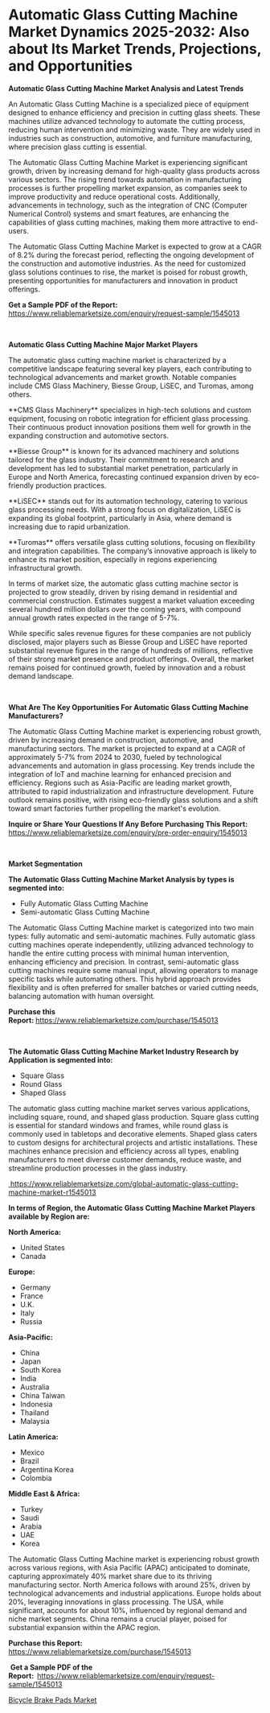 <p><h1>Automatic Glass Cutting Machine Market Dynamics 2025-2032: Also about Its Market Trends, Projections, and Opportunities</h1></p><p><strong>Automatic Glass Cutting Machine Market Analysis and Latest Trends</strong></p>
<p><p>An Automatic Glass Cutting Machine is a specialized piece of equipment designed to enhance efficiency and precision in cutting glass sheets. These machines utilize advanced technology to automate the cutting process, reducing human intervention and minimizing waste. They are widely used in industries such as construction, automotive, and furniture manufacturing, where precision glass cutting is essential.</p><p>The Automatic Glass Cutting Machine Market is experiencing significant growth, driven by increasing demand for high-quality glass products across various sectors. The rising trend towards automation in manufacturing processes is further propelling market expansion, as companies seek to improve productivity and reduce operational costs. Additionally, advancements in technology, such as the integration of CNC (Computer Numerical Control) systems and smart features, are enhancing the capabilities of glass cutting machines, making them more attractive to end-users.</p><p>The Automatic Glass Cutting Machine Market is expected to grow at a CAGR of 8.2% during the forecast period, reflecting the ongoing development of the construction and automotive industries. As the need for customized glass solutions continues to rise, the market is poised for robust growth, presenting opportunities for manufacturers and innovation in product offerings.</p></p>
<p><strong>Get a Sample PDF of the Report:&nbsp;</strong> <a href="https://www.reliablemarketsize.com/enquiry/request-sample/1545013?utm_campaign=2803&utm_medium=2&utm_source=Github&utm_content=ia&utm_term=08042025&utm_id=automatic-glass-cutting-machine">https://www.reliablemarketsize.com/enquiry/request-sample/1545013</a></p>
<p>&nbsp;</p>
<p><strong>Automatic Glass Cutting Machine Major Market Players</strong></p>
<p><p>The automatic glass cutting machine market is characterized by a competitive landscape featuring several key players, each contributing to technological advancements and market growth. Notable companies include CMS Glass Machinery, Biesse Group, LiSEC, and Turomas, among others.</p><p>**CMS Glass Machinery** specializes in high-tech solutions and custom equipment, focusing on robotic integration for efficient glass processing. Their continuous product innovation positions them well for growth in the expanding construction and automotive sectors.</p><p>**Biesse Group** is known for its advanced machinery and solutions tailored for the glass industry. Their commitment to research and development has led to substantial market penetration, particularly in Europe and North America, forecasting continued expansion driven by eco-friendly production practices.</p><p>**LiSEC** stands out for its automation technology, catering to various glass processing needs. With a strong focus on digitalization, LiSEC is expanding its global footprint, particularly in Asia, where demand is increasing due to rapid urbanization.</p><p>**Turomas** offers versatile glass cutting solutions, focusing on flexibility and integration capabilities. The company’s innovative approach is likely to enhance its market position, especially in regions experiencing infrastructural growth.</p><p>In terms of market size, the automatic glass cutting machine sector is projected to grow steadily, driven by rising demand in residential and commercial construction. Estimates suggest a market valuation exceeding several hundred million dollars over the coming years, with compound annual growth rates expected in the range of 5-7%.</p><p>While specific sales revenue figures for these companies are not publicly disclosed, major players such as Biesse Group and LiSEC have reported substantial revenue figures in the range of hundreds of millions, reflective of their strong market presence and product offerings. Overall, the market remains poised for continued growth, fueled by innovation and a robust demand landscape.</p></p>
<p>&nbsp;</p>
<p><strong>What Are The Key Opportunities For Automatic Glass Cutting Machine Manufacturers?</strong></p>
<p><p>The Automatic Glass Cutting Machine market is experiencing robust growth, driven by increasing demand in construction, automotive, and manufacturing sectors. The market is projected to expand at a CAGR of approximately 5-7% from 2024 to 2030, fueled by technological advancements and automation in glass processing. Key trends include the integration of IoT and machine learning for enhanced precision and efficiency. Regions such as Asia-Pacific are leading market growth, attributed to rapid industrialization and infrastructure development. Future outlook remains positive, with rising eco-friendly glass solutions and a shift toward smart factories further propelling the market's evolution.</p></p>
<p><strong>Inquire or Share Your Questions If Any Before Purchasing This Report:</strong> <a href="https://www.reliablemarketsize.com/enquiry/pre-order-enquiry/1545013?utm_campaign=2803&utm_medium=2&utm_source=Github&utm_content=ia&utm_term=08042025&utm_id=automatic-glass-cutting-machine">https://www.reliablemarketsize.com/enquiry/pre-order-enquiry/1545013</a></p>
<p>&nbsp;</p>
<p><strong>Market Segmentation</strong></p>
<p><strong>The Automatic Glass Cutting Machine Market Analysis by types is segmented into:</strong></p>
<p><ul><li>Fully Automatic Glass Cutting Machine</li><li>Semi-automatic Glass Cutting Machine</li></ul></p>
<p><p>The Automatic Glass Cutting Machine market is categorized into two main types: fully automatic and semi-automatic machines. Fully automatic glass cutting machines operate independently, utilizing advanced technology to handle the entire cutting process with minimal human intervention, enhancing efficiency and precision. In contrast, semi-automatic glass cutting machines require some manual input, allowing operators to manage specific tasks while automating others. This hybrid approach provides flexibility and is often preferred for smaller batches or varied cutting needs, balancing automation with human oversight.</p></p>
<p><strong>Purchase this Report:&nbsp;</strong><a href="https://www.reliablemarketsize.com/purchase/1545013?utm_campaign=2803&utm_medium=2&utm_source=Github&utm_content=ia&utm_term=08042025&utm_id=automatic-glass-cutting-machine">https://www.reliablemarketsize.com/purchase/1545013</a></p>
<p>&nbsp;</p>
<p><strong>The Automatic Glass Cutting Machine Market Industry Research by Application is segmented into:</strong></p>
<p><ul><li>Square Glass</li><li>Round Glass</li><li>Shaped Glass</li></ul></p>
<p><p>The automatic glass cutting machine market serves various applications, including square, round, and shaped glass production. Square glass cutting is essential for standard windows and frames, while round glass is commonly used in tabletops and decorative elements. Shaped glass caters to custom designs for architectural projects and artistic installations. These machines enhance precision and efficiency across all types, enabling manufacturers to meet diverse customer demands, reduce waste, and streamline production processes in the glass industry.</p></p>
<p><a href="https://www.reliablemarketsize.com/global-automatic-glass-cutting-machine-market-r1545013?utm_campaign=2803&utm_medium=2&utm_source=Github&utm_content=ia&utm_term=08042025&utm_id=automatic-glass-cutting-machine">&nbsp;https://www.reliablemarketsize.com/global-automatic-glass-cutting-machine-market-r1545013</a></p>
<p><strong>In terms of Region, the Automatic Glass Cutting Machine Market Players available by Region are:</strong></p>
<p>
    <p> <strong> North America: </strong>
        <ul>
            <li>United States</li>
            <li>Canada</li>
        </ul>
        </p> 
    <p> <strong> Europe: </strong>
        <ul>
            <li>Germany</li>
            <li>France</li>
            <li>U.K.</li>
            <li>Italy</li>
            <li>Russia</li>
        </ul>
        </p> 
    <p> <strong> Asia-Pacific: </strong>
        <ul>
            <li>China</li>
            <li>Japan</li>
            <li>South Korea</li>
            <li>India</li>
            <li>Australia</li>
            <li>China Taiwan</li>
            <li>Indonesia</li>
            <li>Thailand</li>
            <li>Malaysia</li>
        </ul>
        </p> 
    <p> <strong> Latin America: </strong>
        <ul>
            <li>Mexico</li>
            <li>Brazil</li>
            <li>Argentina Korea</li>
            <li>Colombia</li>
        </ul>
        </p> 
    <p> <strong> Middle East & Africa: </strong>
        <ul>
            <li>Turkey</li>
            <li>Saudi</li>
            <li>Arabia</li>
            <li>UAE</li>
            <li>Korea</li>
        </ul>
    </p>
    </p>
<p><p>The Automatic Glass Cutting Machine market is experiencing robust growth across various regions, with Asia Pacific (APAC) anticipated to dominate, capturing approximately 40% market share due to its thriving manufacturing sector. North America follows with around 25%, driven by technological advancements and industrial applications. Europe holds about 20%, leveraging innovations in glass processing. The USA, while significant, accounts for about 10%, influenced by regional demand and niche market segments. China remains a crucial player, poised for substantial expansion within the APAC region.</p></p>
<p><strong>Purchase this Report: </strong><a href="https://www.reliablemarketsize.com/purchase/1545013?utm_campaign=2803&utm_medium=2&utm_source=Github&utm_content=ia&utm_term=08042025&utm_id=automatic-glass-cutting-machine">https://www.reliablemarketsize.com/purchase/1545013</a></p>
<p>&nbsp;<strong>Get a Sample PDF of the Report:&nbsp;&nbsp;</strong><a href="https://www.reliablemarketsize.com/enquiry/request-sample/1545013?utm_campaign=2803&utm_medium=2&utm_source=Github&utm_content=ia&utm_term=08042025&utm_id=automatic-glass-cutting-machine">https://www.reliablemarketsize.com/enquiry/request-sample/1545013</a></p>
<p><strong></strong></p>
<p><p><a href="https://github.com/palenjeppecd/Market-Research-Report-List-1/blob/main/bicycle-brake-pads-market.md?utm_campaign=2803&utm_medium=2&utm_source=Github&utm_content=ia&utm_term=08042025&utm_id=automatic-glass-cutting-machine">Bicycle Brake Pads Market</a></p></p>